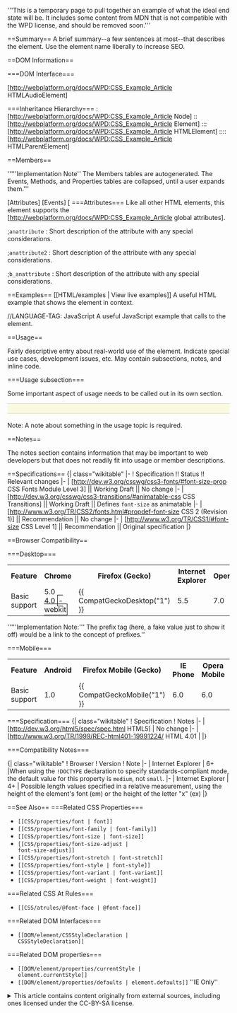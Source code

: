 '''This is a temporary page to pull together an example of what the ideal end state will be. It includes some content from MDN that is not compatible with the WPD license, and should be removed soon.'''

==Summary==
A brief summary--a few sentences at most--that describes the element. Use the element name liberally to increase SEO. 

==DOM Information==

===DOM Interface===

[http://webplatform.org/docs/WPD:CSS_Example_Article HTMLAudioElement]

===Inheritance Hierarchy===
:[http://webplatform.org/docs/WPD:CSS_Example_Article Node]
::[http://webplatform.org/docs/WPD:CSS_Example_Article Element]
:::[http://webplatform.org/docs/WPD:CSS_Example_Article HTMLElement]
::::[http://webplatform.org/docs/WPD:CSS_Example_Article HTMLParentElement]

==Members==

'''''Implementation Note'' The Members tables are autogenerated. The Events, Methods, and Properties tables are collapsed, until a user expands them.'''

[Attributes]
[Events]
[
===Attributes===
Like all other HTML elements, this element supports the [http://webplatform.org/docs/WPD:CSS_Example_Article global attributes].

;<code>anattribute</code>
: Short description of the attribute with any special considerations.  

;<code>anattribute2</code>
: Short description of the attribute with any special considerations.

;<code>b_anattribute</code>
: Short description of the attribute with any special considerations.


==Examples==
[[HTML/examples | View live examples]]
<syntaxhighlight>
A useful HTML example that shows the element in context.
</syntaxhighlight>

<syntaxhighlight>
//LANGUAGE-TAG: JavaScript
A useful JavaScript example that calls to the element.
</syntaxhighlight>

==Usage==

Fairly descriptive entry about real-world use of the element. Indicate special use cases, development issues, etc. May contain subsections, notes, and inline code.

===Usage subsection===

Some important aspect of usage needs to be called out in its own section.

<div style="background: none repeat scroll 0 0 #FAF9E2;
    border-color: #DDDAAA;
    border-style: solid;
    border-width: 1px 0;
    color: #5D5636;
    line-height: 1.5em;
    margin-bottom: 1.286em;
    padding: 0.75em 15px;">
</div>
Note: A note about something in the usage topic is required.

==Notes==

The notes section contains information that may be important to web developers but that does not readily fit into usage or member descriptions.

==Specifications==
{| class="wikitable"
|-
! Specification !! Status !! Relevant changes
|-
| [http://dev.w3.org/csswg/css3-fonts/#font-size-prop CSS Fonts Module Level 3] || Working Draft || No change
|-
| [http://dev.w3.org/csswg/css3-transitions/#animatable-css CSS Transitions] || Working Draft || Defines <code>font-size</code> as animatable
|-
| [http://www.w3.org/TR/CSS2/fonts.html#propdef-font-size CSS 2 (Revision 1)] || Recommendation || No change
|-
| [http://www.w3.org/TR/CSS1/#font-size CSS Level 1] || Recommendation || Original specification
|}

==Browser Compatibility==

===Desktop===
<div id="compat-desktop">
  <table class="compat-table">
       <tr>
        <th>Feature</th>
        <th>Chrome</th>
        <th>Firefox (Gecko)</th>
        <th>Internet Explorer</th>
        <th>Opera</th>
        <th>Safari</th>
      </tr>
      <tr>
        <td>Basic support</td>
        <td>5.0<br/>4.0 <span style='border:1px solid black; padding:2px'>-webkit</span></td>
        <td>{{ CompatGeckoDesktop("1") }}</td>
        <td>5.5</td>
        <td>7.0</td>
        <td>1.0</td>
      </tr>
  </table>
</div>

'''''Implementation Note:''' The prefix tag (here, a fake value just to show it off) would be a link to the concept of prefixes.''

===Mobile===
<div id="compat-mobile">
  <table class="compat-table">
      <tr>
        <th>Feature</th>
        <th>Android</th>
        <th>Firefox Mobile (Gecko)</th>
        <th>IE Phone</th>
        <th>Opera Mobile</th>
        <th>Safari Mobile</th>
      </tr>
      <tr>
        <td>Basic support</td>
        <td>1.0</td>
        <td>{{ CompatGeckoMobile("1") }}</td>
        <td>6.0</td>
        <td>6.0</td>
        <td>1.0</td>
      </tr>
  </table>
</div>

===Specification===
{| class="wikitable"
! Specification
! Notes
|-
| [http://dev.w3.org/html5/spec/spec.html HTML5]
| No change
|-
| [http://www.w3.org/TR/1999/REC-html401-19991224/ HTML 4.01
|
|}

===Compatibility Notes===

{| class="wikitable"
! Browser
! Version
! Note
|-
| Internet Explorer
| 6+ 
|When using the <code>!DOCTYPE</code> declaration to specify standards-compliant mode, the default value for this property is <code>medium</code>, not <code>small</code>.
|-
| Internet Explorer 
| 4+
| Possible length values specified in a relative measurement, using the height of the element's font (em) or the height of the letter "x" (ex)
|}

==See Also==
===Related CSS Properties===
* <code>[[CSS/properties/font | font]]</code>
* <code>[[CSS/properties/font-family | font-family]]</code>
* <code>[[CSS/properties/font-size | font-size]]</code>
* <code>[[CSS/properties/font-size-adjust | font-size-adjust]]</code>
* <code>[[CSS/properties/font-stretch | font-stretch]]</code>
* <code>[[CSS/properties/font-style | font-style]]</code>
* <code>[[CSS/properties/font-variant | font-variant]]</code>
* <code>[[CSS/properties/font-weight | font-weight]]</code>

===Related CSS At Rules===
* <code>[[CSS/atrules/@font-face | @font-face]]</code>

===Related DOM Interfaces===
* <code>[[DOM/element/CSSStyleDeclaration | CSSStyleDeclaration]]</code>

===Related DOM properties===
* <code>[[DOM/element/properties/currentStyle | element.currentStyle]]</code>
* <code>[[DOM/element/properties/defaults | element.defaults]]</code> ''IE Only''

<details>
	<summary>This article contains content originally from external sources, including ones licensed under the CC-BY-SA license.</summary>
	<div>
		Portions of this content copyright 2012 Mozilla Contributors. This article contains work licensed under the Creative Commons Attribution-Sharealike License v2.5 or later. The original work is available at Mozilla Developer Network:
<a href="http://developer.mozilla.org/foo" target="_blank">Foo</a>
	</div>
	<div>
		Portions of this content come from Foo.org: <a href="http://foo.org/baz" target="_blank">Baz</a>
	</div>
</details>